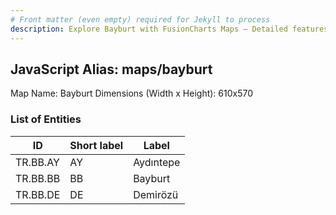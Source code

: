 ```yaml
---
# Front matter (even empty) required for Jekyll to process
description: Explore Bayburt with FusionCharts Maps – Detailed features for seamless integration. Try now & enhance your data visualization today! 
---
```


## JavaScript Alias: maps/bayburt

Map Name: Bayburt
Dimensions (Width x Height): 610x570





### List of Entities

ID | Short label | Label
---|---|---|
TR.BB.AY | AY | Aydıntepe
TR.BB.BB | BB | Bayburt
TR.BB.DE | DE | Demirözü